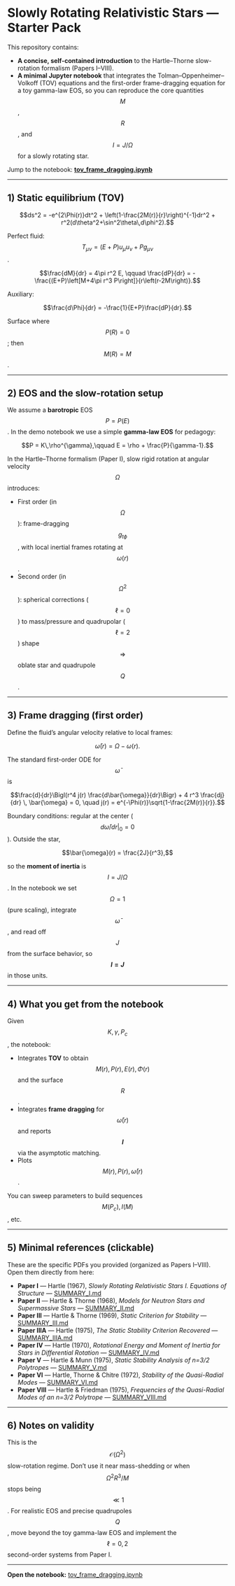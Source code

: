 
# Slowly Rotating Relativistic Stars — Starter Pack

This repository contains:
- **A concise, self-contained introduction** to the Hartle–Thorne slow-rotation formalism (Papers I–VIII).
- **A minimal Jupyter notebook** that integrates the Tolman–Oppenheimer–Volkoff (TOV) equations and the first-order frame-dragging equation for a toy gamma-law EOS, so you can reproduce the core quantities $$M$$, $$R$$, and $$I=J/\Omega$$ for a slowly rotating star.

Jump to the notebook: **[tov_frame_dragging.ipynb](notebooks/tov_frame_dragging.ipynb)**

---

## 1) Static equilibrium (TOV)

```math
ds^2 = -e^{2\Phi(r)}dt^2 + \left(1-\frac{2M(r)}{r}\right)^{-1}dr^2 + r^2(d\theta^2+\sin^2\theta\,d\phi^2).
```

Perfect fluid: $$T_{\mu\nu}=(E+P)u_\mu u_\nu + P g_{\mu\nu}$$.

```math
\frac{dM}{dr} = 4\pi r^2 E, \qquad
\frac{dP}{dr} = -\frac{(E+P)\left[M+4\pi r^3 P\right]}{r\left(r-2M\right)}.
```

Auxiliary:
```math
\frac{d\Phi}{dr} = -\frac{1}{E+P}\frac{dP}{dr}.
```

Surface where $$P(R)=0$$; then $$M(R)=M$$.

---

## 2) EOS and the slow-rotation setup

We assume a **barotropic** EOS $$P=P(E)$$. In the demo notebook we use a simple **gamma-law EOS** for pedagogy:
```math
P = K\,\rho^{\gamma},\qquad E = \rho + \frac{P}{\gamma-1}.
```

In the Hartle–Thorne formalism (Paper I), slow rigid rotation at angular velocity $$\Omega$$ introduces:
- First order (in $$\Omega$$): frame-dragging $$g_{t\phi}$$, with local inertial frames rotating at $$\omega(r)$$.
- Second order (in $$\Omega^2$$): spherical corrections ($$\ell=0$$) to mass/pressure and quadrupolar ($$\ell=2$$) shape $$\Rightarrow$$ oblate star and quadrupole $$Q$$.

---

## 3) Frame dragging (first order)

Define the fluid’s angular velocity relative to local frames:
```math
\bar{\omega}(r) = \Omega - \omega(r).
```
The standard first-order ODE for $$\bar{\omega}$$ is
```math
\frac{d}{dr}\Bigl(r^4 j(r) \frac{d\bar{\omega}}{dr}\Bigr) + 4 r^3 \frac{dj}{dr} \, \bar{\omega} = 0,
\quad
j(r) = e^{-\Phi(r)}\sqrt{1-\frac{2M(r)}{r}}.
```
Boundary conditions: regular at the center ($$d\bar{\omega}/dr\rvert_0=0$$). Outside the star,
```math
\bar{\omega}(r) = \frac{2J}{r^3},
```
so the **moment of inertia** is $$I=J/\Omega$$. In the notebook we set $$\Omega=1$$ (pure scaling), integrate $$\bar{\omega}$$, and read off $$J$$ from the surface behavior, so **$$I=J$$** in those units.

---

## 4) What you get from the notebook

Given $$K,\gamma, P_c$$, the notebook:
- Integrates **TOV** to obtain $$M(r), P(r), E(r), \Phi(r)$$ and the surface $$R$$.
- Integrates **frame dragging** for $$\bar{\omega}(r)$$ and reports **$$I$$** via the asymptotic matching.
- Plots $$M(r), P(r), \bar{\omega}(r)$$.

You can sweep parameters to build sequences $$M(P_c), I(M)$$, etc.

---

## 5) Minimal references (clickable)

These are the specific PDFs you provided (organized as Papers I–VIII). Open them directly from here:

- **Paper I** — Hartle (1967), *Slowly Rotating Relativistic Stars I. Equations of Structure* — [SUMMARY\_I.md](chapters/SUMMARY\_I.md)
- **Paper II** — Hartle & Thorne (1968), *Models for Neutron Stars and Supermassive Stars* — [SUMMARY\_II.md](chapters/SUMMARY\_II.md)
- **Paper III** — Hartle & Thorne (1969), *Static Criterion for Stability* — [SUMMARY\_III.md](chapters/SUMMARY\_III.md)
- **Paper IIIA** — Hartle (1975), *The Static Stability Criterion Recovered* — [SUMMARY\_IIIA.md](chapters/SUMMARY\_IIIA.md)
- **Paper IV** — Hartle (1970), *Rotational Energy and Moment of Inertia for Stars in Differential Rotation* — [SUMMARY\_IV.md](chapters/SUMMARY\_IV.md)
- **Paper V** — Hartle & Munn (1975), *Static Stability Analysis of n=3/2 Polytropes* — [SUMMARY\_V.md](chapters/SUMMARY\_V.md)
- **Paper VI** — Hartle, Thorne & Chitre (1972), *Stability of the Quasi-Radial Modes* — [SUMMARY\_VI.md](chapters/SUMMARY\_VI.md)
- **Paper VIII** — Hartle & Friedman (1975), *Frequencies of the Quasi-Radial Modes of an n=3/2 Polytrope* — [SUMMARY\_VIII.md](chapters/SUMMARY\_VIII.md)

---

## 6) Notes on validity

This is the $$\mathcal{O}(\Omega^2)$$ slow-rotation regime. Don’t use it near mass-shedding or when $$\Omega^2 R^3/M$$ stops being $$\ll 1$$. For realistic EOS and precise quadrupoles $$Q$$, move beyond the toy gamma-law EOS and implement the $$\ell=0,2$$ second-order systems from Paper I.

---

**Open the notebook:** [tov_frame_dragging.ipynb](notebooks/tov_frame_dragging.ipynb)
